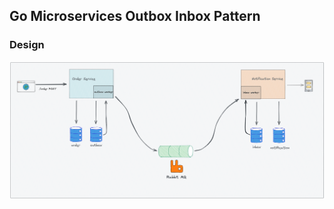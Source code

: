 ## Go Microservices Outbox Inbox Pattern 

### Design
<img src="https://github.com/aliaydins/go-microservices-outbox-inbox-pattern/blob/master/_img/design.png"></img>
